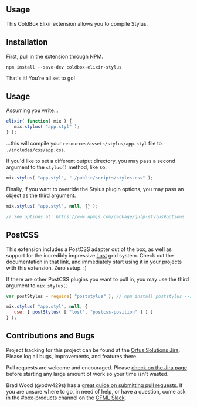 ## Usage

This ColdBox Elixir extension allows you to compile Stylus.

## Installation

First, pull in the extension through NPM.

```
npm install --save-dev coldbox-elixir-stylus
```

That's it! You're all set to go!

## Usage

Assuming you write...

```js
elixir( function( mix ) {
   mix.stylus( "app.styl" );
} );
```

...this will compile your `resources/assets/stylus/app.styl` file to `./includes/css/app.css`.

If you'd like to set a different output directory, you may pass a second argument to the `stylus()` method, like so:

```js
mix.stylus( "app.styl", "./public/scripts/styles.css" );
```

Finally, if you want to override the Stylus plugin options, you may pass an object as the third argument.

```js
mix.stylus( "app.styl", null, {} );

// See options at: https://www.npmjs.com/package/gulp-stylus#options
```

## PostCSS

This extension includes a PostCSS adapter out of the box, as well as support for the incredibly impressive [Lost](https://github.com/peterramsing/lost) grid system. Check out the documentation in that link, and immediately start using it in your projects with this extension. Zero setup. :)

If there are other PostCSS plugins you want to pull in, you may use the third argument to `mix.stylus()`

```js
var postStylus = require( "poststylus" ); // npm install poststylus --save-dev

mix.stylus( "app.styl", null, {
   use: [ postStylus( [ "lost", "postcss-position" ] ) ]
} );
```

## Contributions and Bugs

Project tracking for this project can be found at the [Ortus Solutions Jira](https://ortussolutions.atlassian.net/projects/ELIXIR/summary).  Please log all bugs, improvements, and features there.

Pull requests are welcome and encouraged.  Please [check on the Jira page](https://ortussolutions.atlassian.net/projects/ELIXIR/issues/?filter=allissues) before starting any large amount of work so your time isn't wasted.

Brad Wood (@bdw429s) has a [great guide on submitting pull requests.](https://www.ortussolutions.com/blog/submit-your-first-pull-request-to-an-open-source-project)  If you are unsure where to go, in need of help, or have a question, come ask in the #box-products channel on the [CFML Slack](http://cfml-slack.herokuapp.com/).
